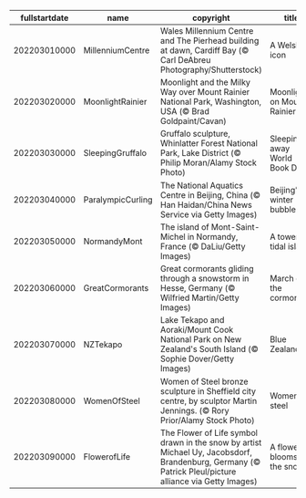 |fullstartdate|name|copyright|title|image|
|--|--|--|--|--|
202203010000|MillenniumCentre|Wales Millennium Centre and The Pierhead building at dawn, Cardiff Bay (© Carl DeAbreu Photography/Shutterstock)|A Welsh icon|![](/en-GB/2022/03/202203010000MillenniumCentre.jpg)|
202203020000|MoonlightRainier|Moonlight and the Milky Way over Mount Rainier National Park, Washington, USA (© Brad Goldpaint/Cavan)|Moonlight on Mount Rainier|![](/en-GB/2022/03/202203020000MoonlightRainier.jpg)|
202203030000|SleepingGruffalo|Gruffalo sculpture, Whinlatter Forest National Park, Lake District (© Philip Moran/Alamy Stock Photo)|Sleeping away World Book Day|![](/en-GB/2022/03/202203030000SleepingGruffalo.jpg)|
202203040000|ParalympicCurling|The National Aquatics Centre in Beijing, China (© Han Haidan/China News Service via Getty Images)|Beijing’s winter bubble|![](/en-GB/2022/03/202203040000ParalympicCurling.jpg)|
202203050000|NormandyMont|The island of Mont-Saint-Michel in Normandy, France (© DaLiu/Getty Images)|A towering tidal island|![](/en-GB/2022/03/202203050000NormandyMont.jpg)|
202203060000|GreatCormorants|Great cormorants gliding through a snowstorm in Hesse, Germany (© Wilfried Martin/Getty Images)|March of the cormorants|![](/en-GB/2022/03/202203060000GreatCormorants.jpg)|
202203070000|NZTekapo|Lake Tekapo and Aoraki/Mount Cook National Park on New Zealand's South Island (© Sophie Dover/Getty Images)|Blue Zealand|![](/en-GB/2022/03/202203070000NZTekapo.jpg)|
202203080000|WomenOfSteel|Women of Steel bronze sculpture in Sheffield city centre, by sculptor Martin Jennings. (© Rory Prior/Alamy Stock Photo)|Women of steel|![](/en-GB/2022/03/202203080000WomenOfSteel.jpg)|
202203090000|FlowerofLife|The Flower of Life symbol drawn in the snow by artist Michael Uy, Jacobsdorf, Brandenburg, Germany (© Patrick Pleul/picture alliance via Getty Images)|A flower blooms in the snow|![](/en-GB/2022/03/202203090000FlowerofLife.jpg)|

